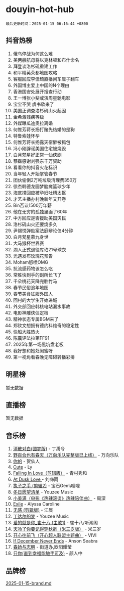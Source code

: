 # douyin-hot-hub

`最后更新时间：2025-01-15 06:16:44 +0800`

## 抖音热榜

1. 俄乌停战为何这么难
1. 美两艘航母将以克林顿和布什命名
1. 拜登谈洛杉矶重建工作
1. 和平精英荣都地图攻略
1. 客服回应李佳琦直播间车厘子翻车
1. 外国博主爱上中国的N个理由
1. 香港国安处展开搜查行动
1. 王一博张小斐或演周星驰电影
1. 宝宝不哭 虞书欣来了
1. 美国正调查洛杉矶山火起因
1. 金希澈残疾等级
1. 外媒曝瓜迪奥拉离婚
1. 何惟芳蒋长扬打赌先结婚的是狗
1. 特鲁索娃怀孕
1. 何惟芳蒋长扬露天宿醉被抓包
1. 冯小刚辟谣美国住宅被烧毁
1. 白月梵星好正常一仙侠剧
1. 蔡磊感谢刘强东千万资助
1. 看看你的抖音火花标识
1. 当年轻人开始掌管春节
1. 团伙偷倒2万吨垃圾清理费350万
1. 徐杰韩德龙圆梦脑瘫篮球少年
1. 海底捞回应被孕妇吐槽太抠
1. 才艺主播办村晚新年又开卷
1. Bin否认1500万年薪
1. 他在无穷的孤独里画了60年
1. 中方回应是否援助美国灾民
1. 洛杉矶山火还要烧多久
1. 尹锡悦弹劾案法庭辩论仅4分钟
1. 白月梵星慕九身世
1. 大马猴杯世界赛
1. 湖人正式退役库珀21号球衣
1. 光遇发布玫瑰花预告
1. Moham怒喷OMG
1. 抗流感药物该怎么吃
1. 常胜快到手的副所长飞了
1. 千朵桃花天降完胜竹马
1. 春节民俗追年地图
1. 春节美食征服外国人
1. 回村的大学生开始进城
1. 外交部回应韩核电站漏水事故
1. 电影神雕侠侣定档
1. 精神状态专属BGM来了
1. 郑钦文想拥有德约科维奇的稳定性
1. 快船大胜热火
1. 陈震评法拉第FF91
1. 2025年第一场黑坑盘老板
1. 我好想和她处闺蜜呀
1. 第一视角看春晚无障碍转播彩排

## 明星榜

暂无数据

## 直播榜

暂无数据

## 音乐榜

1. [消散对白(圆梦版)](https://sf5-hl-cdn-tos.douyinstatic.com/obj/tos-cn-ve-2774/og4jB5I5IizzoZVAAAzWgBMAsMDWoArfwBOiFs) - 丁禹兮
1. [野百合也有春天（万向乐队完整版已上线）](https://sf5-hl-cdn-tos.douyinstatic.com/obj/tos-cn-ve-2774/oMnUxhRAMiAGBqDtIPBQ7ACYQZFlJCftcgeDJE) - 万向乐队
1. [你的](https://sf5-hl-cdn-tos.douyinstatic.com/obj/tos-cn-ve-2774/oYuIeKf42jB7sEV6B2upMdpYAgfrQWj0FeRegh) - 贺仙人
1. [Cute](https://sf5-hl-cdn-tos.douyinstatic.com/obj/tos-cn-ve-2774/o4IbIzHWKAAB4wsS5qMBRiiAlEBGTpQRNfFvuo) - Ly
1. [Falling In Love（剪辑版）](https://sf5-hl-cdn-tos.douyinstatic.com/obj/tos-cn-ve-2774/o8ajpA8zzgBPahbBIO8AcKGBLJezFCRd1wfP9f) - 青村秀和
1. [ At Dusk  Love ](https://sf5-hl-cdn-tos.douyinstatic.com/obj/tos-cn-ve-2774/o8CrpCf5CaYgI4ZrtQgMQAFEfuGqNnRSDQAPBc) - 刘嗨雨
1. [执子之手 (剪辑2)](https://sf5-hl-cdn-tos.douyinstatic.com/obj/tos-cn-ve-2774/oUoZLQjCc31XzqsBnBQUNgeKtYPBcgbFDwtfcu) - 宝石Gem\哩哩
1. [冬日愿望清单](https://sf5-hl-cdn-tos.douyinstatic.com/obj/tos-cn-ve-2774/oIIgUOeamCFCVAzxN6MFRLIBlLGpUqQxeeHrLE) - Youzee Music
1. [小美满（电影《热辣滚烫》热辣陪伴曲）](https://sf5-hl-cdn-tos.douyinstatic.com/obj/tos-cn-ve-2774/o0GAn2lSgfZIDUgtevCGDQYnFg4CwnrBaxbTZL) - 周深
1. [Exile](https://sf5-hl-cdn-tos.douyinstatic.com/obj/tos-cn-ve-2774/oYj4gAQTknKE3WW0Je8KGmQ7z1cA4FefwtbufD) - Alyssa Caroline
1. [无感 (剪辑版)](https://sf5-hl-cdn-tos.douyinstatic.com/obj/tos-cn-ve-2774/o0eIsUzJBDlQaQFC5OFlgbMEZC1TFYBftOBn6p) - 江辰
1. [丁达尔的梦](https://sf5-hl-cdn-tos.douyinstatic.com/obj/tos-cn-ve-2774/oMU3WirUZBVQkAC9ccG5P2IQirziZM2RTInUY) - Youzee Music
1. [爱的就是你_崔十八 (主歌1)](https://sf5-hl-cdn-tos.douyinstatic.com/obj/tos-cn-ve-2774/oI5BO5DhFZ6UTcNCnZaOCBLtZ7WIMQGfgnXf5E) - 崔十八/听潮阁
1. [天冷了你要记得穿秋裤（米三岁版）](https://sf5-hl-cdn-tos.douyinstatic.com/obj/tos-cn-ve-2774/oQlIwVIDWiZ6BQilAorS7MA0AgCkQDvcZAdm1) - 米三岁
1. [开心往前飞（开心超人联盟主题曲）](https://sf5-hl-cdn-tos.douyinstatic.com/obj/tos-cn-ve-2774/9d8fb7c82cf1421fb93a9fe925275e0a) - VIVI
1. [If December Never Ends](https://sf5-hl-cdn-tos.douyinstatic.com/obj/tos-cn-ve-2774/oY1IQMoTgCFIBg8RZifyqlBBt1UFgitTYmxeOS) - Anson Seabra
1. [春娇与志明](https://sf5-hl-cdn-tos.douyinstatic.com/obj/tos-cn-ve-2774/e530d8fceb7044b39707d7f9ff54add1) - 街道办,欧阳耀莹
1. [只你(直到幸福能触手可及)](https://sf5-hl-cdn-tos.douyinstatic.com/obj/tos-cn-ve-2774/o0lBkRDzFTeaVSUz3ZZSCBVtZ5DIMQGfgmEAuE) - 颜人中

## 品牌榜

[2025-01-15-brand.md](2025-01-15-brand.md)
